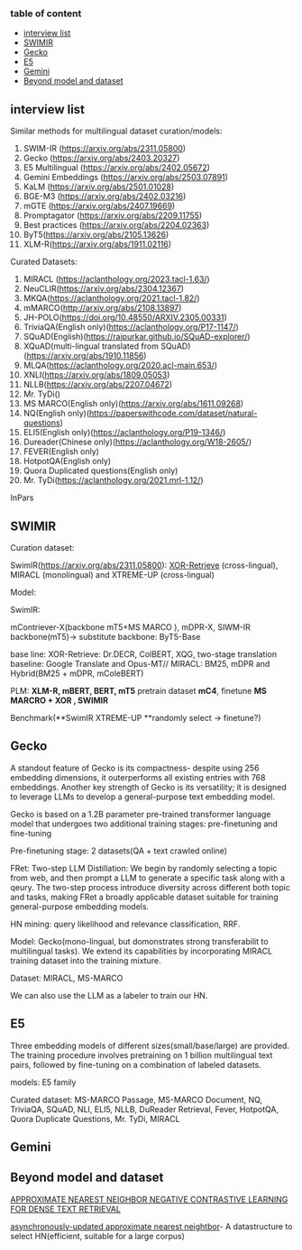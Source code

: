 ### table of content

- [interview list](#interview-list)
- [SWIMIR](#swimir)
- [Gecko](#gecko)
- [E5](#e5)
- [Gemini](#gemini)
- [Beyond model and dataset](#beyond-model-and-dataset)

## interview list

Similar methods for multilingual dataset curation/models:

1. SWIM-IR (https://arxiv.org/abs/2311.05800)
2. Gecko (https://arxiv.org/abs/2403.20327)
3. E5 Multilingual (https://arxiv.org/abs/2402.05672)
4. Gemini Embeddings (https://arxiv.org/abs/2503.07891)
5. KaLM (https://arxiv.org/abs/2501.01028)
6. BGE-M3 (https://arxiv.org/abs/2402.03216)
7. mGTE (https://arxiv.org/abs/2407.19669)
8. Promptagator (https://arxiv.org/abs/2209.11755)
9. Best practices (https://arxiv.org/abs/2204.02363)
10. ByT5(https://arxiv.org/abs/2105.13626)
11. XLM-R(https://arxiv.org/abs/1911.02116)

Curated Datasets:

1. MIRACL (https://aclanthology.org/2023.tacl-1.63/)
2. NeuCLIR(https://arxiv.org/abs/2304.12367)
3. MKQA(https://aclanthology.org/2021.tacl-1.82/)
4. mMARCO(http://arxiv.org/abs/2108.13897)
5. JH-POLO(https://doi.org/10.48550/ARXIV.2305.00331)
6. TriviaQA(English only)(https://aclanthology.org/P17-1147/)
7. SQuAD(English)(https://rajpurkar.github.io/SQuAD-explorer/)
8. XQuAD(multi-lingual translated from SQuAD)(https://arxiv.org/abs/1910.11856)
9. MLQA(https://aclanthology.org/2020.acl-main.653/)
10. XNLI(https://arxiv.org/abs/1809.05053)
11. NLLB(https://arxiv.org/abs/2207.04672)
12. Mr. TyDi()
13. MS MARCO(English only)(https://arxiv.org/abs/1611.09268)
14. NQ(English only)(https://paperswithcode.com/dataset/natural-questions)
15. ELI5(English only)(https://aclanthology.org/P19-1346/)
16. Dureader(Chinese only)(https://aclanthology.org/W18-2605/)
17. FEVER(English only)
18. HotpotQA(English only)
19. Quora Duplicated questions(English only)
20. Mr. TyDi(https://aclanthology.org/2021.mrl-1.12/)

InPars

## SWIMIR

Curation dataset:

SwimIR(https://arxiv.org/abs/2311.05800): [XOR-Retrieve](https://aclanthology.org/2021.naacl-main.46/) (cross-lingual), MIRACL (monolingual) and XTREME-UP (cross-lingual)

Model:

SwimIR:

mContriever-X(backbone mT5+MS MARCO ), mDPR-X, SIWM-IR backbone(mT5)-> substitute backbone: ByT5-Base

base line: XOR-Retrieve: Dr.DECR, ColBERT, XQG, two-stage translation baseline: Google Translate and Opus-MT// MIRACL: BM25, mDPR and Hybrid(BM25 + mDPR, mColeBERT)

PLM: **XLM-R, mBERT, BERT, mT5** pretrain dataset **mC4**, finetune **MS MARCRO + XOR , SWIMIR**

Benchmark(**SwimIR XTREME-UP **randomly select -> finetune?)

## Gecko

A standout feature of Gecko is its compactness- despite using 256 embedding dimensions, it outerperforms all existing entries with 768 embeddings. Another key strength of Gecko is its versatility; it is designed to leverage LLMs to develop a general-purpose text embedding model.

Gecko is based on a 1.2B parameter pre-trained transformer language model that undergoes two additional training stages: pre-finetuning and fine-tuning

Pre-finetuning stage: 2 datasets(QA + text crawled online)

FRet: Two-step LLM Distillation: We begin by randomly selecting a topic from web, and then prompt a LLM to generate a specific task along with a qeury. The two-step process introduce diversity across different both topic and tasks, making FRet a broadly applicable dataset suitable for training general-purpose embedding models.

HN mining: query likelihood and relevance classification, RRF.

Model: Gecko(mono-lingual, but domonstrates strong transferabilit to multilingual tasks). We extend its capabilities by incorporating MIRACL training dataset into the training mixture.

Dataset: MIRACL, MS-MARCO

We can also use the LLM as a labeler to train our HN.

## E5

Three embedding models of different sizes(small/base/large) are provided. The training procedure involves pretraining on 1 billion multilingual text pairs, followed by fine-tuning on a combination of labeled datasets.

models:
E5 family

Curated dataset:
MS-MARCO Passage, MS-MARCO Document, NQ, TriviaQA, SQuAD, NLI, ELI5, NLLB, DuReader Retrieval, Fever, HotpotQA, Quora Duplicate Questions, Mr. TyDi, MIRACL

## Gemini

## Beyond model and dataset

[APPROXIMATE NEAREST NEIGHBOR NEGATIVE CONTRASTIVE LEARNING FOR DENSE TEXT RETRIEVAL](https://openreview.net/forum?id=zeFrfgyZln)

[asynchronously-updated approximate nearest neightbor](https://arxiv.org/abs/2007.00808)- A datastructure to select HN(efficient, suitable for a large corpus)
